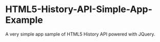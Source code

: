 HTML5-History-API-Simple-App-Example
====================================

A very simple app sample of HTML5 History API powered with JQuery.